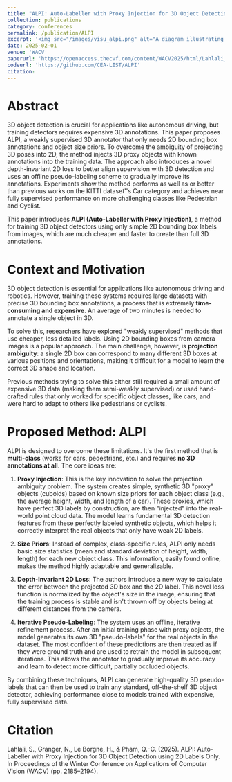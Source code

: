 ```yaml
---
title: "ALPI: Auto-Labeller with Proxy Injection for 3D Object Detection using 2D Labels Only"
collection: publications
category: conferences
permalink: /publication/ALPI
excerpt: '<img src="/images/visu_alpi.png" alt="A diagram illustrating the MVAT framework" style="float: left; margin: 0em 1em 0em 0em; width: 450px;">Training 3D object detectors is notoriously constrained by the cost of manual 3D annotation. While using 2D boxes is a cheap alternative, it introduces a fundamental problem: how can a model learn to predict a 3D box if it has never seen one? Our work, ALPI, resolves this paradox by introducing proxy injection: we synthetically create and inject perfectly-labeled 3D proxy objects directly into the point cloud during training. These proxies, built from simple class size priors, provide the unambiguous 3D supervision needed to bootstrap the learning process, enabling the model to correctly infer the 3D poses of real-world objects using only their 2D box projections. '
date: 2025-02-01
venue: 'WACV'
paperurl: 'https://openaccess.thecvf.com/content/WACV2025/html/Lahlali_ALPI_Auto-Labeller_with_Proxy_Injection_for_3D_Object_Detection_using_WACV_2025_paper.html'
codeurl: 'https://github.com/CEA-LIST/ALPI'  
citation: 
---
```


# Abstract

3D object detection is crucial for applications like autonomous driving, but training detectors requires expensive 3D annotations. This paper proposes ALPI, a weakly supervised 3D annotator that only needs 2D bounding box annotations and object size priors. To overcome the ambiguity of projecting 3D poses into 2D, the method injects 3D proxy objects with known annotations into the training data. The approach also introduces a novel depth-invariant 2D loss to better align supervision with 3D detection and uses an offline pseudo-labeling scheme to gradually improve its annotations. Experiments show the method performs as well as or better than previous works on the KITTI dataset''s Car category and achieves near fully supervised performance on more challenging classes like Pedestrian and Cyclist.

This paper introduces **ALPI (Auto-Labeller with Proxy Injection)**, a method for training 3D object detectors using only simple 2D bounding box labels from images, which are much cheaper and faster to create than full 3D annotations.

# Context and Motivation

3D object detection is essential for applications like autonomous driving and robotics. However, training these systems requires large datasets with precise 3D bounding box annotations, a process that is extremely **time-consuming and expensive**. An average of two minutes is needed to annotate a single object in 3D.

To solve this, researchers have explored "weakly supervised" methods that use cheaper, less detailed labels. Using 2D bounding boxes from camera images is a popular approach. The main challenge, however, is **projection ambiguity**: a single 2D box can correspond to many different 3D boxes at various positions and orientations, making it difficult for a model to learn the correct 3D shape and location.

Previous methods trying to solve this either still required a small amount of expensive 3D data (making them semi-weakly supervised) or used hand-crafted rules that only worked for specific object classes, like cars, and were hard to adapt to others like pedestrians or cyclists.

# Proposed Method: ALPI

ALPI is designed to overcome these limitations. It's the first method that is **multi-class** (works for cars, pedestrians, etc.) and requires **no 3D annotations at all**. The core ideas are:

1.  **Proxy Injection**: This is the key innovation to solve the projection ambiguity problem. The system creates simple, synthetic 3D "proxy" objects (cuboids) based on known size priors for each object class (e.g., the average height, width, and length of a car). These proxies, which have perfect 3D labels by construction, are then "injected" into the real-world point cloud data. The model learns fundamental 3D detection features from these perfectly labeled synthetic objects, which helps it correctly interpret the real objects that only have weak 2D labels.

2.  **Size Priors**: Instead of complex, class-specific rules, ALPI only needs basic size statistics (mean and standard deviation of height, width, length) for each new object class. This information, easily found online, makes the method highly adaptable and generalizable.

3.  **Depth-Invariant 2D Loss**: The authors introduce a new way to calculate the error between the projected 3D box and the 2D label. This novel loss function is normalized by the object's size in the image, ensuring that the training process is stable and isn't thrown off by objects being at different distances from the camera.

4.  **Iterative Pseudo-Labeling**: The system uses an offline, iterative refinement process. After an initial training phase with proxy objects, the model generates its own 3D "pseudo-labels" for the real objects in the dataset. The most confident of these predictions are then treated as if they were ground truth and are used to retrain the model in subsequent iterations. This allows the annotator to gradually improve its accuracy and learn to detect more difficult, partially occluded objects.

By combining these techniques, ALPI can generate high-quality 3D pseudo-labels that can then be used to train any standard, off-the-shelf 3D object detector, achieving performance close to models trained with expensive, fully supervised data.

# Citation
Lahlali, S., Granger, N., Le Borgne, H., & Pham, Q.-C. (2025). ALPI: Auto-Labeller with Proxy Injection for 3D Object Detection using 2D Labels Only. In Proceedings of the Winter Conference on Applications of Computer Vision (WACV) (pp. 2185–2194).